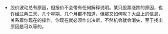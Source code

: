 - 股价波动总有原因，但报价不会带有任何解释说明。某只股票涨跌的原因，也许经过两三天、几个星期、几个月都不知道，但那又如何呢？大盘上的信息，关系着你现在的操作，你现在就必须作出决断，不然机会就会消失，至于找出原因是可以等的。